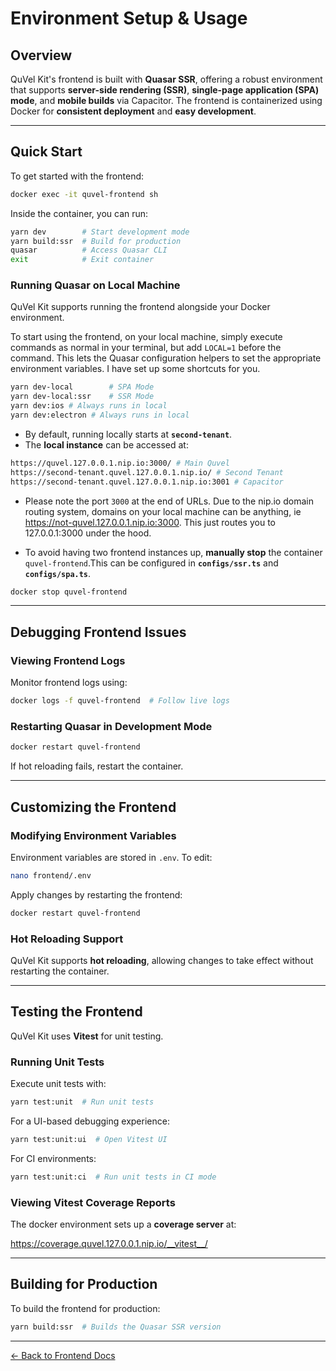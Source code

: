 # Environment Setup & Usage

## Overview

QuVel Kit's frontend is built with **Quasar SSR**, offering a robust environment that supports **server-side rendering (SSR)**, **single-page application (SPA) mode**, and **mobile builds** via Capacitor. The frontend is containerized using Docker for **consistent deployment** and **easy development**.

---

## Quick Start

To get started with the frontend:

```bash
docker exec -it quvel-frontend sh
```

Inside the container, you can run:

```bash
yarn dev        # Start development mode
yarn build:ssr  # Build for production
quasar          # Access Quasar CLI
exit            # Exit container
```

### Running Quasar on Local Machine

QuVel Kit supports running the frontend alongside your Docker environment.  

To start using the frontend, on your local machine, simply execute commands as normal in your terminal, but add `LOCAL=1` before the command. This lets the Quasar configuration helpers to set the appropriate environment variables.
I have set up some shortcuts for you.

```bash
yarn dev-local        # SPA Mode
yarn dev-local:ssr    # SSR Mode
yarn dev:ios # Always runs in local
yarn dev:electron # Always runs in local
```

- By default, running locally starts at **`second-tenant`**.  
- The **local instance** can be accessed at:

```bash
https://quvel.127.0.0.1.nip.io:3000/ # Main Quvel
https://second-tenant.quvel.127.0.0.1.nip.io/ # Second Tenant
https://second-tenant.quvel.127.0.0.1.nip.io:3001 # Capacitor
```

- Please note the port `3000` at the end of URLs. Due to the nip.io domain routing system, domains on your local machine can be anything, ie <https://not-quvel.127.0.0.1.nip.io:3000>. This just routes you to 127.0.0.1:3000 under the hood.

- To avoid having two frontend instances up, **manually stop** the container `quvel-frontend`.This can be configured in **`configs/ssr.ts`** and **`configs/spa.ts`**.

```bash
docker stop quvel-frontend
```

---

## Debugging Frontend Issues

### Viewing Frontend Logs

Monitor frontend logs using:

```bash
docker logs -f quvel-frontend  # Follow live logs
```

### Restarting Quasar in Development Mode

```bash
docker restart quvel-frontend
```

If hot reloading fails, restart the container.

---

## Customizing the Frontend

### **Modifying Environment Variables**

Environment variables are stored in `.env`. To edit:

```bash
nano frontend/.env
```

Apply changes by restarting the frontend:

```bash
docker restart quvel-frontend
```

### **Hot Reloading Support**

QuVel Kit supports **hot reloading**, allowing changes to take effect without restarting the container.

---

## Testing the Frontend

QuVel Kit uses **Vitest** for unit testing.

### Running Unit Tests

Execute unit tests with:

```bash
yarn test:unit  # Run unit tests
```

For a UI-based debugging experience:

```bash
yarn test:unit:ui  # Open Vitest UI
```

For CI environments:

```bash
yarn test:unit:ci  # Run unit tests in CI mode
```

### **Viewing Vitest Coverage Reports**

The docker environment sets up a **coverage server** at:

<https://coverage.quvel.127.0.0.1.nip.io/__vitest__/>

---

## Building for Production

To build the frontend for production:

```bash
yarn build:ssr  # Builds the Quasar SSR version
```

---

[← Back to Frontend Docs](./README.MD)
